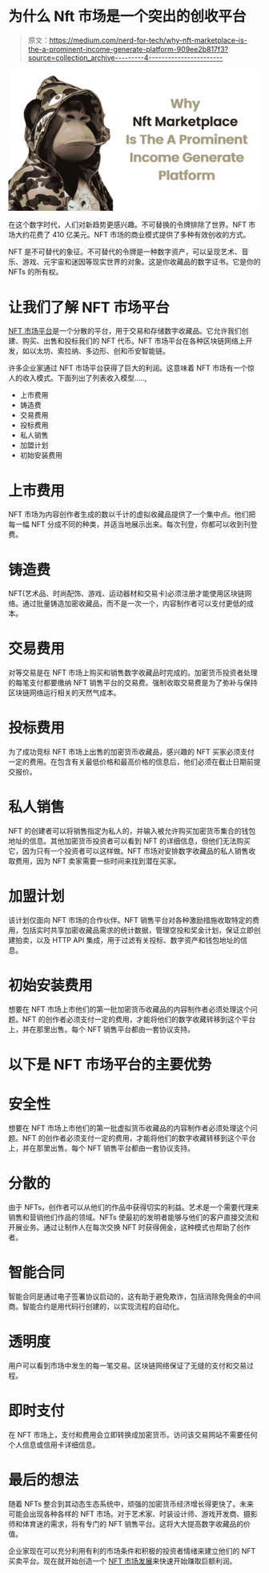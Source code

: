 # 为什么 Nft 市场是一个突出的创收平台

> 原文：<https://medium.com/nerd-for-tech/why-nft-marketplace-is-the-a-prominent-income-generate-platform-909ee2b817f3?source=collection_archive---------4----------------------->

![](img/b57fdc741906d741bf2d2072005e9929.png)

在这个数字时代，人们对新趋势更感兴趣。不可替换的令牌排除了世界。NFT 市场大约花费了 410 亿美元。NFT 市场的商业模式提供了多种有效创收的方式。

NFT 是不可替代的象征。不可替代的令牌是一种数字资产，可以呈现艺术、音乐、游戏、元宇宙和迷因等现实世界的对象。这是你收藏品的数字证书。它是你的 NFTs 的所有权。

# 让我们了解 NFT 市场平台

[NFT 市场平台](https://www.clarisco.com/nft-marketplace-development)是一个分散的平台，用于交易和存储数字收藏品。它允许我们创建、购买、出售和投标我们的 NFT 代币。NFT 市场平台在各种区块链网络上开发，如以太坊、索拉纳、多边形、创和币安智能链。

许多企业家通过 NFT 市场平台获得了巨大的利润。这意味着 NFT 市场有一个惊人的收入模式。下面列出了列表收入模型…..,

*   上市费用
*   铸造费
*   交易费用
*   投标费用
*   私人销售
*   加盟计划
*   初始安装费用

# 上市费用

NFT 市场为内容创作者生成的数以千计的虚拟收藏品提供了一个集中点。他们把每一幅 NFT 分成不同的种类，并适当地展示出来。每次刊登，你都可以收到刊登费。

# 铸造费

NFT(艺术品、时尚配饰、游戏、运动器材和交易卡)必须注册才能使用区块链网络。通过批量铸造加密收藏品，而不是一次一个，内容制作者可以支付更低的成本。

# 交易费用

对等交易是在 NFT 市场上购买和销售数字收藏品时完成的。加密货币投资者处理的每笔支付都要缴纳 NFT 销售平台的交易费。强制收取交易费是为了弥补与保持区块链网络运行相关的天然气成本。

# 投标费用

为了成功竞标 NFT 市场上出售的加密货币收藏品，感兴趣的 NFT 买家必须支付一定的费用。在包含有关最低价格和最高价格的信息后，他们必须在截止日期前提交报价。

# 私人销售

NFT 的创建者可以将销售指定为私人的，并输入被允许购买加密货币集合的钱包地址的信息。其他加密货币投资者可以看到 NFT 的详细信息，但他们无法购买它，因为只有一个投资者可以这样做。NFT 市场对安排数字收藏品的私人销售收取费用，因为 NFT 卖家需要一些时间来找到潜在买家。

# 加盟计划

该计划仅面向 NFT 市场的合作伙伴。NFT 销售平台对各种激励措施收取特定的费用，包括实时共享加密收藏品需求的统计数据，管理空投和奖金计划，保证立即创建拍卖，以及 HTTP API 集成，用于过滤有关投标、数字资产和钱包地址的信息。

# 初始安装费用

想要在 NFT 市场上市他们的第一批加密货币收藏品的内容制作者必须处理这个问题。NFT 的创作者必须支付一定的费用，才能将他们的数字收藏转移到这个平台上，并在那里出售。每个 NFT 销售平台都由一套协议支持。

# 以下是 NFT 市场平台的主要优势

# 安全性

想要在 NFT 市场上市他们的第一批虚拟货币收藏品的内容制作者必须处理这个问题。NFT 的创作者必须支付一定的费用，才能将他们的数字收藏转移到这个平台上，并在那里出售。每个 NFT 销售平台都由一套协议支持。

# 分散的

由于 NFTs，创作者可以从他们的作品中获得切实的利益。艺术是一个需要代理来销售和营销他们作品的领域。NFTs 使最初的发明者能够与他们的客户直接交流和开展业务。通过让制作人在每次交换 NFT 时获得佣金，这种模式也帮助了创作者。

# 智能合同

智能合同是通过电子签署协议启动的，这有助于避免欺诈，包括消除免佣金的中间商。智能合约是用代码行创建的，以实现流程的自动化。

# 透明度

用户可以看到市场中发生的每一笔交易。区块链网络保证了无缝的支付和交易过程。

# 即时支付

在 NFT 市场上，支付和费用会立即转换成加密货币。访问该交易网站不需要任何个人信息或信用卡详细信息。

# 最后的想法

随着 NFTs 整合到其动态生态系统中，顽强的加密货币经济增长得更快了。未来可能会出现各种各样的 NFT 市场。对于艺术家、时装设计师、游戏开发商、摄影师和体育迷的需求，将有专门的 NFT 销售平台。这将大大提高数字收藏品的价值。

企业家现在可以充分利用有利的市场条件和积极的投资者情绪来建立他们的 NFT 买卖平台。现在就开始创造一个 [NFT 市场发展](https://www.clarisco.com/nft-marketplace-development)来快速开始赚取巨额利润。